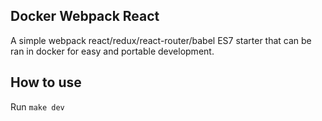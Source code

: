 ## Docker Webpack React

A simple webpack react/redux/react-router/babel ES7 starter that can be ran in docker for easy and portable development.


## How to use

Run `make dev`
